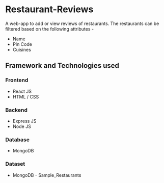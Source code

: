 # Restaurant-Reviews
A web-app to add or view reviews of restaurants. 
The restaurants can be filtered based on the following attributes - 
* Name
* Pin Code
* Cuisines

## Framework and Technologies used
### Frontend
* React JS
* HTML / CSS

### Backend
* Express JS
* Node JS

### Database
* MongoDB

### Dataset
* MongoDB - Sample_Restaurants
